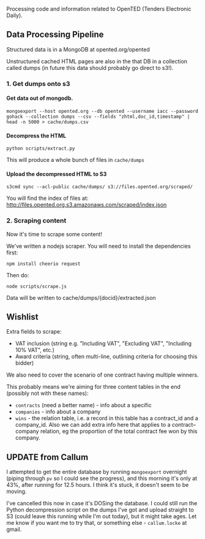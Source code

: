 Processing code and information related to OpenTED (Tenders Electronic Daily).

## Data Processing Pipeline

Structured data is in a MongoDB at opented.org/opented

Unstructured cached HTML pages are also in the that DB in a collection called dumps (in future this data should probably go direct to s3!).

### 1. Get dumps onto s3

#### Get data out of mongodb.

    mongoexport --host opented.org --db opented --username iacc --password gohack --collection dumps --csv --fields "zhtml,doc_id,timestamp" | head -n 5000 > cache/dumps.csv

#### Decompress the HTML

    python scripts/extract.py

This will produce a whole bunch of files in `cache/dumps`

#### Upload the decompressed HTML to S3

    s3cmd sync --acl-public cache/dumps/ s3://files.opented.org/scraped/

You will find the index of files at: <http://files.opented.org.s3.amazonaws.com/scraped/index.json>


### 2. Scraping content

Now it's time to scrape some content!

We've written a nodejs scraper. You will need to install the dependencies first:

    npm install cheerio request

Then do:

    node scripts/scrape.js

Data will be written to cache/dumps/{docid}/extracted.json


## Wishlist

Extra fields to scrape:

* VAT inclusion (string e.g. "Including VAT", "Excluding VAT", "Including 10% VAT", etc.)
* Award criteria (string, often multi-line, outlining criteria for choosing this bidder)

We also need to cover the scenario of one contract having multiple winners.

This probably means we're aiming for three content tables in the end (possibly not with these names):

* `contracts` (need a better name) - info about a specific 
* `companies` - info about a company
* `wins` - the relation table, i.e. a record in this table has a contract_id and a company_id. Also we can add extra info here that applies to a contract–company relation, eg the proportion of the total contract fee won by this company.


## UPDATE from Callum

I attempted to get the entire database by running `mongoexport` overnight (piping through `pv` so I could see the progress), and this morning it's only at 43%, after running for 12.5 hours. I think it's stuck, it doesn't seem to be moving. 

I've cancelled this now in case it's DOSing the database. I could still run the Python decompression script on the dumps I've got and upload straight to S3 (could leave this running while I'm out today), but it might take ages. Let me know if you want me to try that, or something else - `callum.locke` at gmail. 
